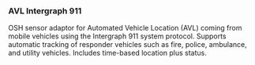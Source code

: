 ### AVL Intergraph 911

OSH sensor adaptor for Automated Vehicle Location (AVL) coming from mobile vehicles using the Intergraph 911 system protocol. Supports automatic tracking of responder vehicles such as fire, police, ambulance, and utility vehicles. Includes time-based location plus status.
